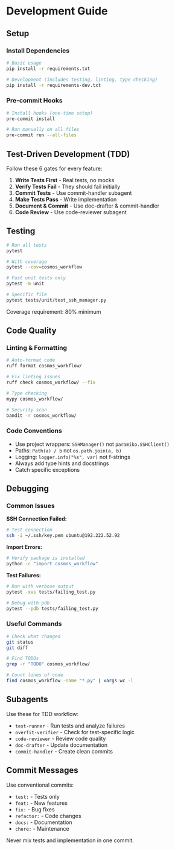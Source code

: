 # Development Guide

## Setup

### Install Dependencies
```bash
# Basic usage
pip install -r requirements.txt

# Development (includes testing, linting, type checking)
pip install -r requirements-dev.txt
```

### Pre-commit Hooks
```bash
# Install hooks (one-time setup)
pre-commit install

# Run manually on all files
pre-commit run --all-files
```

## Test-Driven Development (TDD)

Follow these 6 gates for every feature:

1. **Write Tests First** - Real tests, no mocks
2. **Verify Tests Fail** - They should fail initially
3. **Commit Tests** - Use commit-handler subagent
4. **Make Tests Pass** - Write implementation
5. **Document & Commit** - Use doc-drafter & commit-handler
6. **Code Review** - Use code-reviewer subagent

## Testing

```bash
# Run all tests
pytest

# With coverage
pytest --cov=cosmos_workflow

# Fast unit tests only
pytest -m unit

# Specific file
pytest tests/unit/test_ssh_manager.py
```

Coverage requirement: 80% minimum

## Code Quality

### Linting & Formatting
```bash
# Auto-format code
ruff format cosmos_workflow/

# Fix linting issues
ruff check cosmos_workflow/ --fix

# Type checking
mypy cosmos_workflow/

# Security scan
bandit -r cosmos_workflow/
```

### Code Conventions
- Use project wrappers: `SSHManager()` not `paramiko.SSHClient()`
- Paths: `Path(a) / b` not `os.path.join(a, b)`
- Logging: `logger.info("%s", var)` not f-strings
- Always add type hints and docstrings
- Catch specific exceptions

## Debugging

### Common Issues

**SSH Connection Failed:**
```bash
# Test connection
ssh -i ~/.ssh/key.pem ubuntu@192.222.52.92
```

**Import Errors:**
```bash
# Verify package is installed
python -c "import cosmos_workflow"
```

**Test Failures:**
```bash
# Run with verbose output
pytest -xvs tests/failing_test.py

# Debug with pdb
pytest --pdb tests/failing_test.py
```

### Useful Commands
```bash
# Check what changed
git status
git diff

# Find TODOs
grep -r "TODO" cosmos_workflow/

# Count lines of code
find cosmos_workflow -name "*.py" | xargs wc -l
```

## Subagents

Use these for TDD workflow:
- `test-runner` - Run tests and analyze failures
- `overfit-verifier` - Check for test-specific logic
- `code-reviewer` - Review code quality
- `doc-drafter` - Update documentation
- `commit-handler` - Create clean commits

## Commit Messages

Use conventional commits:
- `test:` - Tests only
- `feat:` - New features
- `fix:` - Bug fixes
- `refactor:` - Code changes
- `docs:` - Documentation
- `chore:` - Maintenance

Never mix tests and implementation in one commit.
